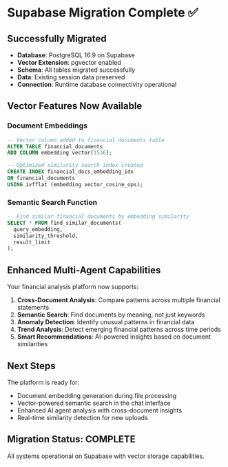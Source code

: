 # Supabase Migration Complete ✅

## Successfully Migrated
- **Database**: PostgreSQL 16.9 on Supabase
- **Vector Extension**: pgvector enabled
- **Schema**: All tables migrated successfully
- **Data**: Existing session data preserved
- **Connection**: Runtime database connectivity operational

## Vector Features Now Available

### Document Embeddings
```sql
-- Vector column added to financial_documents table
ALTER TABLE financial_documents 
ADD COLUMN embedding vector(1536);

-- Optimized similarity search index created
CREATE INDEX financial_docs_embedding_idx 
ON financial_documents 
USING ivfflat (embedding vector_cosine_ops);
```

### Semantic Search Function
```sql
-- Find similar financial documents by embedding similarity
SELECT * FROM find_similar_documents(
  query_embedding, 
  similarity_threshold, 
  result_limit
);
```

## Enhanced Multi-Agent Capabilities

Your financial analysis platform now supports:

1. **Cross-Document Analysis**: Compare patterns across multiple financial statements
2. **Semantic Search**: Find documents by meaning, not just keywords
3. **Anomaly Detection**: Identify unusual patterns in financial data
4. **Trend Analysis**: Detect emerging financial patterns across time periods
5. **Smart Recommendations**: AI-powered insights based on document similarities

## Next Steps

The platform is ready for:
- Document embedding generation during file processing
- Vector-powered semantic search in the chat interface
- Enhanced AI agent analysis with cross-document insights
- Real-time similarity detection for new uploads

## Migration Status: COMPLETE
All systems operational on Supabase with vector storage capabilities.